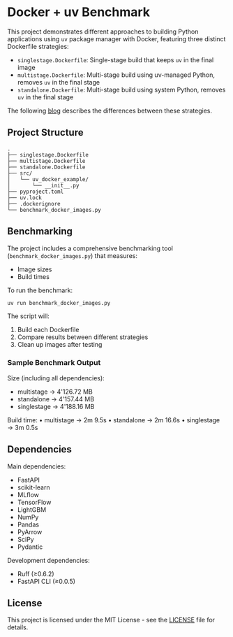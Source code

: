 # Docker + uv Benchmark

This project demonstrates different approaches to building Python applications using `uv` package manager with Docker, featuring three distinct Dockerfile strategies:

- `singlestage.Dockerfile`: Single-stage build that keeps `uv` in the final image
- `multistage.Dockerfile`: Multi-stage build using uv-managed Python, removes `uv` in the final stage
- `standalone.Dockerfile`: Multi-stage build using system Python, removes `uv` in the final stage

The following [blog](https://medium.com/@benitomartin/deep-dive-into-uv-dockerfiles-from-astral-image-size-performance-best-practices-5790974b9579) describes the differences between these strategies.

## Project Structure

```
.
├── singlestage.Dockerfile
├── multistage.Dockerfile
├── standalone.Dockerfile
├── src/
│   └── uv_docker_example/
│       └── __init__.py
├── pyproject.toml
├── uv.lock
├── .dockerignore
└── benchmark_docker_images.py
```
## Benchmarking

The project includes a comprehensive benchmarking tool (`benchmark_docker_images.py`) that measures:

- Image sizes
- Build times 

To run the benchmark:

```bash
uv run benchmark_docker_images.py
```

The script will:
1. Build each Dockerfile
2. Compare results between different strategies
3. Clean up images after testing

### Sample Benchmark Output

Size (including all dependencies):

- multistage   → 4'126.72 MB
- standalone   → 4'157.44 MB
- singlestage  → 4'188.16 MB

Build time:
• multistage   → 2m 9.5s
• standalone   → 2m 16.6s
• singlestage  → 3m 0.5s

## Dependencies

Main dependencies:
- FastAPI
- scikit-learn
- MLflow
- TensorFlow
- LightGBM
- NumPy
- Pandas
- PyArrow
- SciPy
- Pydantic

Development dependencies:
- Ruff (≥0.6.2)
- FastAPI CLI (≥0.0.5)

## License

This project is licensed under the MIT License - see the [LICENSE](LICENSE) file for details.
